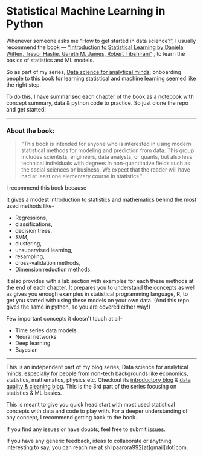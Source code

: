 # Statistical Machine Learning in Python

Whenever someone asks me “How to get started in data science?”, I usually recommend the book — [“Introduction to Statistical Learning by Daniela Witten, Trevor Hastie, Gareth M. James, Robert Tibshirani”](https://www.ime.unicamp.br/~dias/Intoduction%20to%20Statistical%20Learning.pdf)
, to learn the basics of statistics and ML models.

So as part of my series, [Data science for analytical minds](https://towardsdatascience.com/data-science-for-analytical-minds-introduction-8900b8d2477f), onboarding people to this book for learning statistical and machine learning seemed like the right step.

To do this, I have summarised each chapter of the book as a [notebook](https://github.com/shilpa9a/Introduction_to_statistical_learning_Summary_Python/tree/master/notebook) with concept summary, data & python code to practice. So just clone the repo and get started!

_____ 


### About the book:

> "This book is intended for anyone who is interested in using modern statistical methods for modeling and prediction from data. This group includes scientists, engineers, data analysts, or quants, but also less technical individuals with degrees in non-quantitative fields such as the social sciences or business. We expect that the reader will have had at least one elementary course in statistics."

I recommend this book because- 

It gives a modest introduction to statistics and mathematics behind the most used methods like-

- Regressions,
- classifications,
- decision trees,
- SVM,
- clustering,
- unsupervised learning,
- resampling,
- cross-validation methods,
- Dimension reduction methods.

It also provides with a lab section with examples for each these methods at the end of each chapter. It prepares you to understand the concepts as well as gives you enough examples in statistical programming language, R, to get you started with using these models on your own data. (And this repo gives the same in python, so you are covered either way!)


Few important concepts it doesn't touch at all-

- Time series data models
- Neural networks
- Deep learning
- Bayesian

_____ 

This is an independent part of my blog series, Data science for analytical minds, especially for people from non-tech backgrounds like economics, statistics, mathematics, physics etc. Checkout its [introductory blog](https://medium.com/@Shilpa9a/statistical-machine-learning-in-python-b095d4af36dd) & [data quality & cleaning blog](https://towardsdatascience.com/dirty-data-quality-assessment-cleaning-measures-39efb90ad734). This is the 3rd part of the series focusing on statistics & ML basics.

This is meant to give you quick head start with most used statistical concepts with data and code to play with. For a deeper understanding of any concept, I recommend getting back to the book.

If you find any issues or have doubts, feel free to submit [issues](https://github.com/shilpa9a/Introduction_to_statistical_learning_Summary_Python/issues).

If you have any generic feedback, ideas to collaborate or anything interesting to say, you can reach me at shilpaarora992[at]gmail[dot]com.
